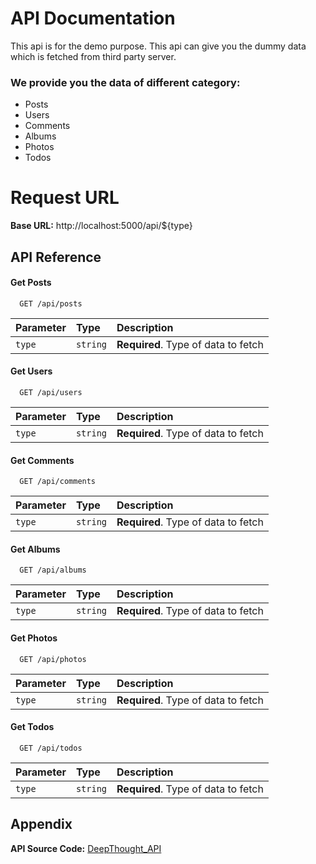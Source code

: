 # API Documentation

This api is for the demo purpose. This api can give you the dummy data which is fetched from third party server.

### We provide you the data of different category:

- Posts
- Users
- Comments
- Albums
- Photos
- Todos

# Request URL

**Base URL:** http://localhost:5000/api/${type}

## API Reference

#### Get Posts

```http
  GET /api/posts
```

| Parameter | Type     | Description                         |
| :-------- | :------- | :---------------------------------- |
| `type`    | `string` | **Required**. Type of data to fetch |

#### Get Users

```http
  GET /api/users
```

| Parameter | Type     | Description                         |
| :-------- | :------- | :---------------------------------- |
| `type`    | `string` | **Required**. Type of data to fetch |

#### Get Comments

```http
  GET /api/comments
```

| Parameter | Type     | Description                         |
| :-------- | :------- | :---------------------------------- |
| `type`    | `string` | **Required**. Type of data to fetch |

#### Get Albums

```http
  GET /api/albums
```

| Parameter | Type     | Description                         |
| :-------- | :------- | :---------------------------------- |
| `type`    | `string` | **Required**. Type of data to fetch |

#### Get Photos

```http
  GET /api/photos
```

| Parameter | Type     | Description                         |
| :-------- | :------- | :---------------------------------- |
| `type`    | `string` | **Required**. Type of data to fetch |

#### Get Todos

```http
  GET /api/todos
```

| Parameter | Type     | Description                         |
| :-------- | :------- | :---------------------------------- |
| `type`    | `string` | **Required**. Type of data to fetch |

## Appendix

**API Source Code:** [DeepThought_API](https://github.com/asmitsirohi/DeepThought_API)
